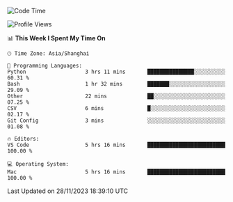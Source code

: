 <!--START_SECTION:waka-->
![Code Time](http://img.shields.io/badge/Code%20Time-239%20hrs%207%20mins-blue)

![Profile Views](http://img.shields.io/badge/Profile%20Views-6-blue)

📊 **This Week I Spent My Time On** 

```text
🕑︎ Time Zone: Asia/Shanghai

💬 Programming Languages: 
Python                   3 hrs 11 mins       ███████████████░░░░░░░░░░   60.31 % 
Bash                     1 hr 32 mins        ███████░░░░░░░░░░░░░░░░░░   29.09 % 
Other                    22 mins             ██░░░░░░░░░░░░░░░░░░░░░░░   07.25 % 
CSV                      6 mins              █░░░░░░░░░░░░░░░░░░░░░░░░   02.17 % 
Git Config               3 mins              ░░░░░░░░░░░░░░░░░░░░░░░░░   01.08 % 

🔥 Editors: 
VS Code                  5 hrs 16 mins       █████████████████████████   100.00 % 

💻 Operating System: 
Mac                      5 hrs 16 mins       █████████████████████████   100.00 % 
```


 Last Updated on 28/11/2023 18:39:10 UTC
<!--END_SECTION:waka-->